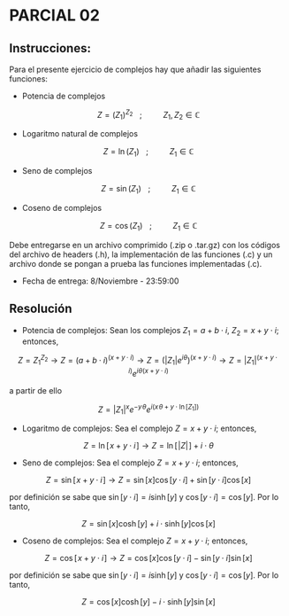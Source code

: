 # PARCIAL 02
## Instrucciones:
Para el presente ejercicio de complejos hay que añadir las siguientes funciones:
* Potencia de complejos
```math
Z=(Z_1)^{Z_2}\hspace{10pt};\hspace{30pt} Z_1,Z_2\in \mathbb{C}
```
* Logaritmo natural de complejos
```math
Z=\ln\left(Z_1\right)\hspace{10pt};\hspace{30pt} Z_1\in \mathbb{C}
```
* Seno de complejos
```math
Z=\sin\left(Z_1\right)\hspace{10pt};\hspace{30pt} Z_1\in \mathbb{C}
```
* Coseno de complejos
```math
Z=\cos\left(Z_1\right)\hspace{10pt};\hspace{30pt} Z_1\in \mathbb{C}
```
Debe entregarse en un archivo comprimido (.zip o .tar.gz) con los códigos del archivo de headers (.h), la implementación de las funciones (.c) y un archivo donde se pongan a prueba las funciones implementadas (.c).

* Fecha de entrega: 8/Noviembre - 23:59:00

## Resolución
* Potencia de complejos: Sean los complejos $`Z_1=a+b\cdot i`$, $`Z_2=x+y\cdot i`$; entonces,
```math
Z = Z_1^{Z_2}
\longrightarrow
Z=(a+b\cdot i)^{(x+y\cdot i)}
\longrightarrow
Z = \left(\left| Z_1 \right|e^{i\theta}\right)^{(x+y\cdot i)}
\longrightarrow
Z = \left| Z_1 \right|^{(x+y\cdot i)}e^{i\theta(x+y\cdot i)}
```
a partir de ello
```math
Z = \left| Z_1 \right|^{x}e^{-y\hspace{1pt}\theta}e^{i\left(x\hspace{1pt}\theta+y\cdot\ln\left[Z_1\right]\right)}
```
* Logaritmo de complejos: Sea el complejo $`Z=x+y\cdot i`$; entonces,
```math
Z = \ln\left[\hspace{1pt}x+y\cdot i\hspace{1pt}\right]
\longrightarrow
Z = \ln\left[\hspace{1pt}\left| Z \right|\hspace{1pt}\right] + i\cdot\theta
```
* Seno de complejos: Sea el complejo $`Z=x+y\cdot i`$; entonces,
```math
Z = \sin\left[\hspace{1pt}x+y\cdot i\hspace{1pt}\right]
\longrightarrow
Z = \sin\left[x\right]\cos\left[y\cdot i\right] + \sin\left[y\cdot i\right]\cos\left[x\right]
```
por definición se sabe que $`\sin\left[y\cdot i\right]=i\sinh\left[y\right]`$ y $`\cos\left[y\cdot i\right]=\cos\left[y\right]`$. Por lo tanto,
```math
Z = \sin\left[x\right]\cosh\left[y\right] + i\cdot\sinh\left[y\right]\cos\left[x\right]
```
* Coseno de complejos: Sea el complejo $`Z=x+y\cdot i`$; entonces,
```math
Z = \cos\left[\hspace{1pt}x+y\cdot i\hspace{1pt}\right]
\longrightarrow
Z = \cos\left[x\right]\cos\left[y\cdot i\right] - \sin\left[y\cdot i\right]\sin\left[x\right]
```
por definición se sabe que $`\sin\left[y\cdot i\right]=i\sinh\left[y\right]`$ y $`\cos\left[y\cdot i\right]=\cos\left[y\right]`$. Por lo tanto,
```math
Z = \cos\left[x\right]\cosh\left[y\right] - i\cdot\sinh\left[y\right]\sin\left[x\right]
```
